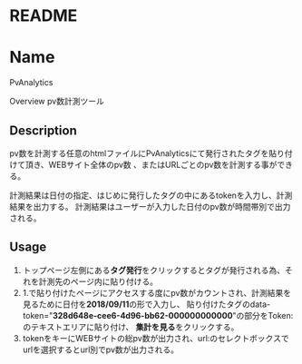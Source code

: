 # README
Name
====
PvAnalytics

Overview
pv数計測ツール

## Description
pv数を計測する任意のhtmlファイルにPvAnalyticsにて発行されたタグを貼り付けて頂き、WEBサイト全体のpv数
、またはURLごとのpv数を計測する事ができる。

計測結果は日付の指定、はじめに発行したタグの中にあるtokenを入力し、計測結果を出力する。
計測結果はユーザーが入力した日付のpv数が時間帯別で出力される。
## Usage
1. トップページ左側にある**タグ発行**をクリックするとタグが発行される為、それを計測先のページ<head>内に貼り付ける。
2. 1.で貼り付けたページにアクセスする度にpv数がカウントされ、計測結果を見るために日付を**2018/09/11**の形で入力し、
貼り付けたタグのdata-token="**328d648e-cee6-4d96-bb62-000000000000**"の部分をToken:のテキストエリアに貼り付け、
**集計を見る**をクリックする。
3. tokenをキーにWEBサイトの総pv数が出力され、url:のセレクトボックスでurlを選択するとurl別でpv数が出力される。
